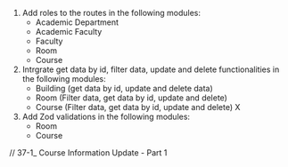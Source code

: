1. Add roles to the routes in the following modules:
   - Academic Department
   - Academic Faculty
   - Faculty
   - Room
   - Course
2. Intrgrate get data by id, filter data, update and delete functionalities in the following modules:
   - Building (get data by id, update and delete data)
   - Room (Filter data, get data by id, update and delete)
   - Course (Filter data, get data by id, update and delete) X
3. Add Zod validations in the following modules:
   - Room
   - Course

// 37-1\_ Course Information Update - Part 1
